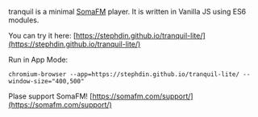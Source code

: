 tranquil is a minimal [SomaFM](https://somafm.com/) player. It is written in Vanilla JS using ES6 modules.

You can try it here: [https://stephdin.github.io/tranquil-lite/](https://stephdin.github.io/tranquil-lite/)


Run in App Mode: 
```
chromium-browser --app=https://stephdin.github.io/tranquil-lite/ --window-size="400,500"
```

Plase support SomaFM! [https://somafm.com/support/](https://somafm.com/support/)
